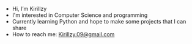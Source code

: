 - Hi, I’m Kirillzy
- I'm interested in Computer Science and programming
- Currently learning Python and hope to make some projects that I can share
- How to reach me: Kirillzy.09@gmail.com

<!---
Kirillzy/Kirillzy is a ✨ special ✨ repository because its `README.md` (this file) appears on your GitHub profile.
You can click the Preview link to take a look at your changes.
--->
